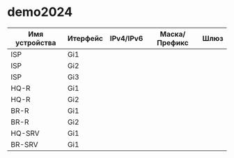 # demo2024
| Имя устройства | Итерфейс | IPv4/IPv6 | Маска/Префикс | Шлюз |
| -------------- | -------- | --------- | ------------- | ---- |
| ISP            |  Gi1     |           |               |      |
| ISP            |  Gi2     |           |               |      |
| ISP            |  Gi3     |           |          |      |
| HQ-R           |  Gi1     |           |               |      |
| HQ-R           |  Gi2     |           |               |      |
| BR-R           |  Gi1     |           |               |      |
| BR-R           |  Gi2     |           |               |      |
| HQ-SRV         |  Gi1     |           |               |      |
| BR-SRV         |  Gi1     |           |               |      |
